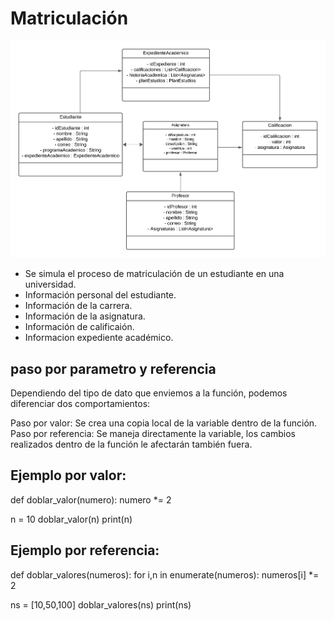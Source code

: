 # Matriculación

![Descripción de la imagen](./src/main/assets/matricula.png)

- Se simula el proceso de matriculación de un estudiante en una universidad.
- Información personal del estudiante.
- Información de la carrera.
- Información de la asignatura.
- Información de calificaión.
- Informacion expediente académico.

## paso por parametro y referencia
Dependiendo del tipo de dato que enviemos a la función, podemos diferenciar dos comportamientos:

Paso por valor: Se crea una copia local de la variable dentro de la función.
Paso por referencia: Se maneja directamente la variable, los cambios realizados dentro de la función le afectarán también fuera.


## Ejemplo por valor:
def doblar_valor(numero):
    numero *= 2

n = 10
doblar_valor(n)
print(n)
## Ejemplo por referencia:
def doblar_valores(numeros):
    for i,n in enumerate(numeros):
        numeros[i] *= 2

ns = [10,50,100]
doblar_valores(ns)
print(ns)
